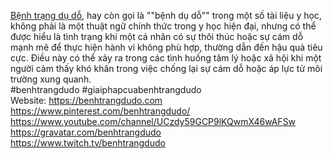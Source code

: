 <a href="https://benhtrangdudo.com">Bệnh trạng dụ dỗ</a>, hay còn gọi là ""bệnh dụ dỗ"" trong một số tài liệu y học, không phải là một thuật ngữ chính thức trong y học hiện đại, nhưng có thể được hiểu là tình trạng khi một cá nhân có sự thôi thúc hoặc sự cám dỗ mạnh mẽ để thực hiện hành vi không phù hợp, thường dẫn đến hậu quả tiêu cực. Điều này có thể xảy ra trong các tình huống tâm lý hoặc xã hội khi một người cảm thấy khó khăn trong việc chống lại sự cám dỗ hoặc áp lực từ môi trường xung quanh.<br>
#benhtrangdudo #giaiphapcuabenhtrangdudo <br>
Website: <a href="https://benhtrangdudo.com">https://benhtrangdudo.com</a> <br>
<a href="https://www.pinterest.com/benhtrangdudo/">https://www.pinterest.com/benhtrangdudo/</a> <br>
<a href="https://www.youtube.com/channel/UCzdy59GCP9lKQwmX46wAFSw">https://www.youtube.com/channel/UCzdy59GCP9lKQwmX46wAFSw</a> <br>
<a href="https://gravatar.com/benhtrangdudo">https://gravatar.com/benhtrangdudo</a> <br>
<a href="https://www.twitch.tv/benhtrangdudo">https://www.twitch.tv/benhtrangdudo</a>
